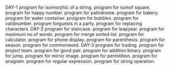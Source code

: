DAY-1
program for isomorphic of a string.
program for sumof square. 
program for happy number.
program for palindrome.
program for bakery.
program for water container.
proigram for  bubbles.
program for validnumber.
program forguests in a party.
program for replacing characters.
DAY-2
program for staircase.
program for leapyear.
program for maximum no.of words.
program for merge sorted list.
program for calculator.
program for phone display.
program for parenthesis.
program for season.
program for commonword.
DAY-3
program for trading.
program for project team.
program for good pair.
program for addition binary.
program for jump.
program for mirror image.
program for permitition.
program for anagram.
program for regular expression.
program for string operation.
